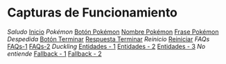 # Capturas de Funcionamiento

*Saludo*
[Inicio](./images/1.inicio.png)
*Pokémon*
[Botón Pokémon](./images/2.boton-pokemon.png)
[Nombre Pokémon](./images/3.nombre-pokemon.png)
[Frase Pokémon](./images/4.frase-pokemon.png)
*Despedida*
[Botón Terminar](./images/5.boton-terminar.png)
[Respuesta Terminar](./images/6.respuesta-terminar.png)
*Reinicio*
[Reiniciar](./images/7.reinicio.png)
*FAQs*
[FAQs-1](./images/8.faqs-1.png)
[FAQs-2](./images/9.faqs-2.png)
*Duckling*
[Entidades - 1](./images/10.entities-1.png)
[Entidades - 2](./images/11.entities-2.png)
[Entidades - 3](./images/12.entities-3.png)
*No entiende*
[Fallback - 1](./images/13.no-entiendo-1.png)
[Fallback - 2](./images/14.no-entiendo-2.png)

